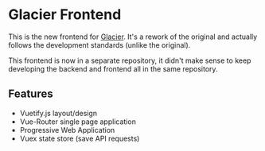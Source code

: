 # Glacier Frontend

This is the new frontend for [Glacier](https://github.com/alexmoras/glacier). It's a rework of the original and actually
follows the development standards (unlike the original).

This frontend is now in a separate repository, it didn't make sense to keep developing the backend and frontend all in
the same repository.

## Features
- Vuetify.js layout/design
- Vue-Router single page application
- Progressive Web Application
- Vuex state store (save API requests)